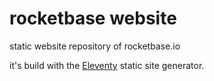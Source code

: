 # rocketbase website

static website repository of rocketbase.io

it's build with the [Eleventy](https://github.com/11ty/eleventy) static site generator.
